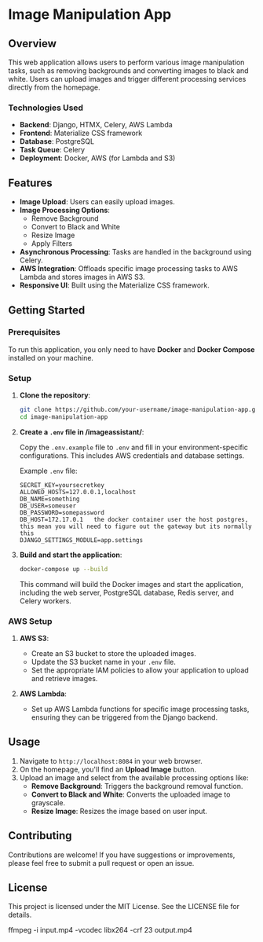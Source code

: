 # Image Manipulation App

## Overview

This web application allows users to perform various image manipulation tasks, such as removing backgrounds and converting images to black and white. Users can upload images and trigger different processing services directly from the homepage.

### Technologies Used

- **Backend**: Django, HTMX, Celery, AWS Lambda
- **Frontend**: Materialize CSS framework
- **Database**: PostgreSQL
- **Task Queue**: Celery
- **Deployment**: Docker, AWS (for Lambda and S3)

## Features

- **Image Upload**: Users can easily upload images.
- **Image Processing Options**: 
  - Remove Background
  - Convert to Black and White
  - Resize Image
  - Apply Filters
- **Asynchronous Processing**: Tasks are handled in the background using Celery.
- **AWS Integration**: Offloads specific image processing tasks to AWS Lambda and stores images in AWS S3.
- **Responsive UI**: Built using the Materialize CSS framework.

## Getting Started

### Prerequisites

To run this application, you only need to have **Docker** and **Docker Compose** installed on your machine.

### Setup

1. **Clone the repository**:

    ```bash
    git clone https://github.com/your-username/image-manipulation-app.git
    cd image-manipulation-app
    ```

2. **Create a `.env` file in /imageassistant/**:

    Copy the `.env.example` file to `.env` and fill in your environment-specific configurations. This includes AWS credentials and database settings.

    Example `.env` file:
    ```env
    SECRET_KEY=yoursecretkey
    ALLOWED_HOSTS=127.0.0.1,localhost
    DB_NAME=something
    DB_USER=someuser
    DB_PASSWORD=somepassword
    DB_HOST=172.17.0.1   the docker container user the host postgres, this mean you will need to figure out the gateway but its normally this
    DJANGO_SETTINGS_MODULE=app.settings
    ```

3. **Build and start the application**:

    ```bash
    docker-compose up --build
    ```

    This command will build the Docker images and start the application, including the web server, PostgreSQL database, Redis server, and Celery workers.

### AWS Setup

1. **AWS S3**: 
   - Create an S3 bucket to store the uploaded images.
   - Update the S3 bucket name in your `.env` file.
   - Set the appropriate IAM policies to allow your application to upload and retrieve images.

2. **AWS Lambda**:
   - Set up AWS Lambda functions for specific image processing tasks, ensuring they can be triggered from the Django backend.

## Usage

1. Navigate to `http://localhost:8084` in your web browser.
2. On the homepage, you'll find an **Upload Image** button.
3. Upload an image and select from the available processing options like:
   - **Remove Background**: Triggers the background removal function.
   - **Convert to Black and White**: Converts the uploaded image to grayscale.
   - **Resize Image**: Resizes the image based on user input.



## Contributing

Contributions are welcome! If you have suggestions or improvements, please feel free to submit a pull request or open an issue.

## License

This project is licensed under the MIT License. See the LICENSE file for details.

ffmpeg -i input.mp4 -vcodec libx264 -crf 23 output.mp4

